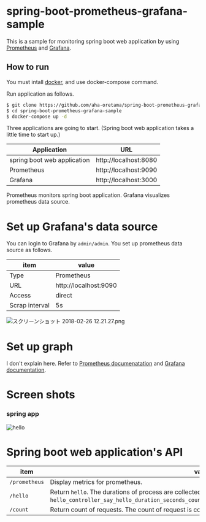 # spring-boot-prometheus-grafana-sample

This is a sample for monitoring spring boot web application by using [Prometheus](https://prometheus.io/) and [Grafana](https://grafana.com/).

## How to run

You must intall [docker](https://www.docker.com/), and use docker-compose command.

Run application as follows.

```bash
$ git clone https://github.com/aha-oretama/spring-boot-prometheus-grafana-sample.git
$ cd spring-boot-prometheus-grafana-sample
$ docker-compose up -d
``` 

Three applications are going to start.
(Spring boot web application takes a little time to start up.)

| Application | URL |
|-------------|------|
|spring boot web application | http://localhost:8080 |
|Prometheus | http://localhost:9090 |
|Grafana | http://localhost:3000 |

Prometheus monitors spring boot application.
Grafana visualizes prometheus data source.

# Set up Grafana's data source

You can login to Grafana by `admin/admin`.
You set up prometheus data source as follows.

|item| value |
|---|-----|
|Type|Prometheus|
|URL|http://localhost:9090|
|Access|direct|
|Scrap interval|5s|

![スクリーンショット 2018-02-26 12.21.27.png](https://qiita-image-store.s3.amazonaws.com/0/110216/3e577ff2-3d72-77e2-8667-ac25810794b9.png)

# Set up graph

I don't explain here.
Refer to [Prometheus documenatation](https://prometheus.io/docs/introduction/overview/) and [Grafana documentation](http://docs.grafana.org/). 





# Screen shots

### spring app
![hello](cars-list.png)



# Spring boot web application's API

|item| value |
|---|-----|
|`/prometheus`| Display metrics for prometheus. |
|`/hello`| Return `hello`. The durations of process are collected as metrics named `hello_controller_say_hello_duration_seconds_count`,`hello_controller_say_hello_duration_seconds_sum`. |
|`/count`| Return count of requests. The count of request is collected as metrics named `count_requests_total`.|
